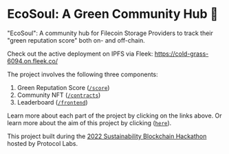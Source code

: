 # EcoSoul: A Green Community Hub 🌱

"EcoSoul": A community hub for Filecoin Storage Providers to track their "green reputation score" both on- and off-chain.

Check out the active deployment on IPFS via Fleek: https://cold-grass-6094.on.fleek.co/

The project involves the following three components:

1. Green Reputation Score ([`/score`](score))
2. Community NFT ([`/contracts`](contracts))
3. Leaderboard ([`/frontend`](frontend))

Learn more about each part of the project by clicking on the links above. Or learn more about the aim of this project by clicking ([`here`](/CONTEXT.md)).

This project built during the [2022 Sustainability Blockchain Hackathon](https://gitcoin.co/hackathon/sustainable/?) hosted by Protocol Labs.
